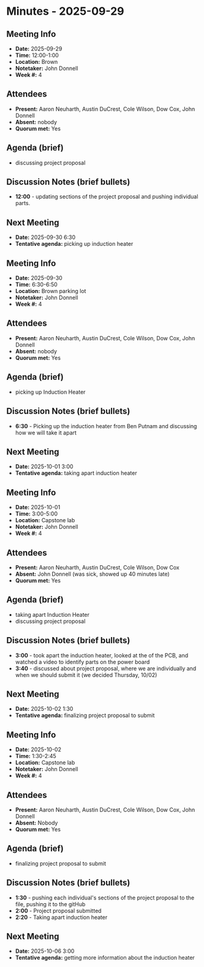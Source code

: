 # Minutes - 2025-09-29

## Meeting Info
- **Date:** 2025-09-29  
- **Time:** 12:00-1:00  
- **Location:** Brown  
- **Notetaker:** John Donnell  
- **Week #:** 4

## Attendees
- **Present:** Aaron Neuharth, Austin DuCrest, Cole Wilson, Dow Cox, John Donnell  
- **Absent:** nobody  
- **Quorum met:** Yes

## Agenda (brief)
- discussing project proposal 

## Discussion Notes (brief bullets)
- **12:00** - updating sections of the project proposal and pushing individual parts. 

## Next Meeting
- **Date:** 2025-09-30  6:30 
- **Tentative agenda:** picking up induction heater

## Meeting Info
- **Date:** 2025-09-30  
- **Time:** 6:30-6:50  
- **Location:** Brown parking lot
- **Notetaker:** John Donnell  
- **Week #:** 4

## Attendees
- **Present:** Aaron Neuharth, Austin DuCrest, Cole Wilson, Dow Cox, John Donnell  
- **Absent:** nobody  
- **Quorum met:** Yes

## Agenda (brief)
- picking up Induction Heater

## Discussion Notes (brief bullets)
- **6:30** - Picking up the induction heater from Ben Putnam and discussing how we will take it apart

## Next Meeting
- **Date:** 2025-10-01  3:00 
- **Tentative agenda:** taking apart induction heater

## Meeting Info
- **Date:** 2025-10-01  
- **Time:** 3:00-5:00  
- **Location:** Capstone lab  
- **Notetaker:** John Donnell  
- **Week #:** 4

## Attendees
- **Present:** Aaron Neuharth, Austin DuCrest, Cole Wilson, Dow Cox
- **Absent:** John Donnell (was sick, showed up 40 minutes late)  
- **Quorum met:** Yes

## Agenda (brief)
- taking apart Induction Heater
- discussing project proposal 

## Discussion Notes (brief bullets)
- **3:00** - took apart the induction heater, looked at the of the PCB, and watched a video to identify parts on the power board
- **3:40** - discussed about project proposal, where we are individually and when we should submit it (we decided Thursday, 10/02)

## Next Meeting
- **Date:** 2025-10-02  1:30 
- **Tentative agenda:** finalizing project proposal to submit

## Meeting Info
- **Date:** 2025-10-02  
- **Time:** 1:30-2:45  
- **Location:** Capstone lab  
- **Notetaker:** John Donnell  
- **Week #:** 4

## Attendees
- **Present:** Aaron Neuharth, Austin DuCrest, Cole Wilson, Dow Cox, John Donnell
- **Absent:** Nobody
- **Quorum met:** Yes

## Agenda (brief)
- finalizing project proposal to submit

## Discussion Notes (brief bullets)
- **1:30** - pushing each individual's sections of the project proposal to the file, pushing it to the gitHub
- **2:00** - Project proposal submitted 
- **2:20** - Taking apart induction heater  


## Next Meeting
- **Date:** 2025-10-06  3:00 
- **Tentative agenda:** getting more information about the induction heater